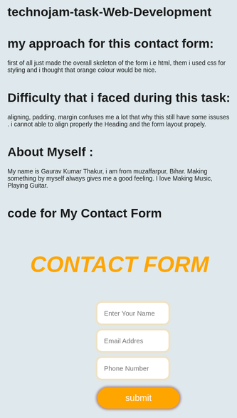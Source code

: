 # technojam-task-Web-Development
# my approach for this contact form:
first of all just made the overall skeleton of the form i.e html, them i used css for styling and i thought that orange colour would be nice.
# Difficulty that i faced during this task:
aligning, padding, margin confuses me a lot that why this still have some issuses . i cannot able to align properly the Heading and the form layout propely.
# About Myself :
My name is Gaurav Kumar Thakur, i am from muzaffarpur, Bihar.
Making something by myself always gives me a good feeling.
I love Making Music, Playing Guitar.
# code for My Contact Form
<!DOCTYPE html>
<html>
    <head>
        <title>
            Contact Form
        </title>
    </head>
    <body>
        <h2><i>CONTACT FORM</i></h2>
        <form class="form">
            <div class="contact">
                <input type="text" id="input-name" placeholder="Enter Your Name">
                <input type="email" id="input-email" placeholder="Email Addres">
                <input type="text" id ="phone-number" placeholder="Phone Number">
            </div>
            <input type="submit" value="submit" id="input-submit">
        </form>
    </body>
    <style>
        html,body{
            background:#dfe9ed ;
            font-family:sans-serif;
            padding: 1em;
            
        }
        h2 {
            text-align: center;
            color: orange;
            box-shadow: opx opx 5px 3px whitesmoke;
            font-weight: 1000px;
            font-size: 50px;
            

        }
        .form {
            max-width: 100px;
            text-align: center;
            margin: 5% auto;

        }
        
        #input-name{
            border: 0;
            padding: 1em;
            border-radius: 10px;
            width: 160%;
            margin-top: 1em;
            box-shadow: orange;
            font-weight: 500;
            font-size: 15px;
            box-shadow: 0px 0px 5px 3px wheat;
        }
        
        #input-email{
            border: 0;
            padding: 1em;
            border-radius: 10px;
            display: block;
            width: 160%;
            margin-top: 1em;
            float: left;
            box-shadow: orange;
            font-weight: 500;
            font-size: 15px;
            box-shadow: 0px 0px 5px 3px wheat;
        }
        #phone-number{
            border: 0;
            padding: 1em;
            border-radius: 10px;
            width: 160%;
            margin-top: 1em;
            box-shadow: 0px 0px 5px 3px wheat;
            font-weight: 500;
            font-size: 15px;

        }
        #input-submit {
            display: inline-block;
            border: 0;
            padding: 12px 16px;
            color: white;
            background: orange;
            cursor: pointer;
            width: 185%;
            border-radius: 30px;
            margin-top: 1em;
            font-weight: 500;
            font-size: 20px;
            box-shadow: 0px 0px 5px 3px rgb(170, 135, 135);
        }
        #input-submit:hover{
            background-color: black;

        }
    </style>
</html>

